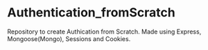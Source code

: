 # Authentication_fromScratch
Repository to create Authication from Scratch. Made using Express, Mongoose(Mongo), Sessions and Cookies.
